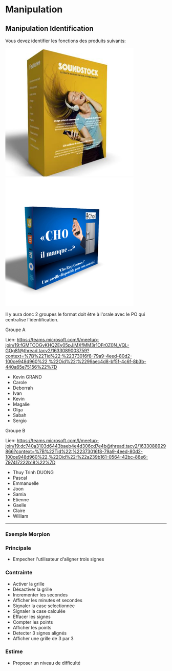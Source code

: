 # Manipulation

## Manipulation Identification

Vous devez identifier les fonctions des produits suivants:

![image](produit-b.jpg)
![image](produit-a.png)

Il y aura donc 2 groupes le format doit être à l'orale avec le PO qui centralise l'identification.

Groupe A

Lien: https://teams.microsoft.com/l/meetup-join/19:fGMTCOGvKHQ2Ey05pJiMXfMM3r1OFr0Z0N_VQL-GOg81@thread.tacv2/1633089003759?context=%7B%22Tid%22:%22373016f8-79a9-4eed-80d2-100ce948d960%22,%22Oid%22:%2299aec4d8-bf5f-4c6f-8b3b-440a65e75156%22%7D

* Kevin GRAND
* Carole
* Deborrah
* Ivan
* Kevin
* Magalie
* Olga
* Sabah
* Sergio

Groupe B

Lien: https://teams.microsoft.com/l/meetup-join/19:dc740a3103d6443baeb4e4d306cd7e4b@thread.tacv2/1633088929866?context=%7B%22Tid%22:%22373016f8-79a9-4eed-80d2-100ce948d960%22,%22Oid%22:%22a239b161-0564-42bc-86e6-797417222b18%22%7D

* Thuy Trinh DUONG
* Pascal
* Emmanuelle
* Joon
* Samia
* Etienne
* Gaelle
* Claire
* William


___

### Exemple Morpion

### Principale

* Empecher l'utilisateur d'aligner trois signes

### Contrainte

* Activer la grille
* Désactiver la grille
* Incrementer les secondes
* Afficher les minutes et secondes
* Signaler la case selectionnée
* Signaler la case calculée
* Effacer les signes
* Compter les points
* Afficher les points
* Detecter 3 signes alignés
* Afficher une grille de 3 par 3

### Estime

* Proposer un niveau de difficulté